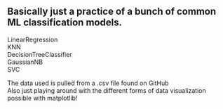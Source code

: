 ## Basically just a practice of a bunch of common ML classification models.

LinearRegression\
KNN\
DecisionTreeClassifier\
GaussianNB\
SVC

The data used is pulled from a .csv file found on GitHub\
Also just playing around with the different forms of data visualization possible with matplotlib! 





